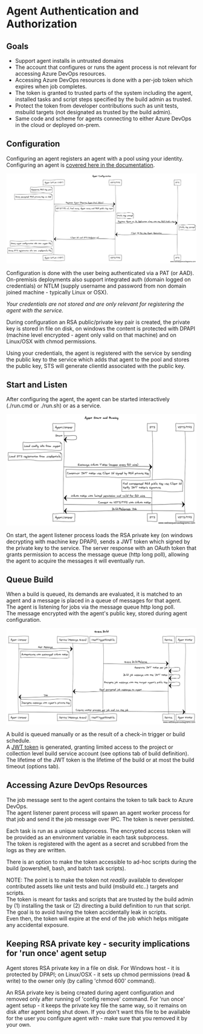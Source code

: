 # Agent Authentication and Authorization

## Goals
  - Support agent installs in untrusted domains
  - The account that configures or runs the agent process is not relevant for accessing Azure DevOps resources.
  - Accessing Azure DevOps resources is done with a per-job token which expires when job completes.
  - The token is granted to trusted parts of the system including the agent, installed tasks and script steps specified by the build admin as trusted. 
  - Protect the token from developer contributions such as unit tests, msbuild targets (not designated as trusted by the build admin). 
  - Same code and scheme for agents connecting to either Azure DevOps in the cloud or deployed on-prem.

## Configuration

Configuring an agent registers an agent with a pool using your identity.  
Configuring an agent is [covered here in the documentation](https://www.visualstudio.com/en-us/docs/build/actions/agents/v2-windows).

![Config](res/01AgentConfig.png)

Configuration is done with the user being authenticated via a PAT (or AAD).
On-premisis deployments also support integrated auth (domain logged on credentials) or NTLM (supply username and password from non domain joined machine - typically Linux or OSX).

*Your credentials are not stored and are only relevant for registering the agent with the service.*

During configuration an RSA public/private key pair is created, the private key is stored in file on disk, on windows the content is protected with DPAPI (machine level encrypted - agent only valid on that machine) and on Linux/OSX with chmod permissions.

Using your credentials, the agent is registered with the service by sending the public key to the service which adds that agent to the pool and stores the public key, STS will generate clientId associated with the public key.

## Start and Listen

After configuring the agent, the agent can be started interactively (./run.cmd or ./run.sh) or as a service.

![Start](res/02AgentStartListen.png)

On start, the agent listener process loads the RSA private key (on windows decrypting with machine key DPAPI), sends a JWT token which signed by the private key to the service.
The server response with an OAuth token that grants permission to access the message queue (http long poll), allowing the agent to acquire the messages it will eventually run.

## Queue Build

When a build is queued, its demands are evaluated, it is matched to an agent and a message is placed in a queue of messages for that agent.  
The agent is listening for jobs via the message queue http long poll.  
The message encrypted with the agent's public key, stored during agent configuration.  

![Queue](res/03AgentQueueBuild.png)

A build is queued manually or as the result of a check-in trigger or build schedule.  
A [JWT token](http://self-issued.info/docs/draft-ietf-oauth-json-web-token.html) is generated, granting limited access to the project or collection level build service account (see options tab of build definition).  
The lifetime of the JWT token is the lifetime of the build or at most the build timeout (options tab).

## Accessing Azure DevOps Resources

The job message sent to the agent contains the token to talk back to Azure DevOps.  
The agent listener parent process will spawn an agent worker process for that job and send it the job message over IPC.
The token is never persisted.

Each task is run as a unique subprocess. 
The encrypted access token will be provided as an environment variable in each task subprocess.  
The token is registered with the agent as a secret and scrubbed from the logs as they are written.

There is an option to make the token accessible to ad-hoc scripts during the build (powershell, bash, and batch task scripts).

NOTE: The point is to make the token not *readily* available to developer contributed assets like unit tests and build (msbuild etc..) targets and scripts.  
The token is meant for tasks and scripts that are trusted by the build admin by (1) installing the task or (2) directing a build definition to run that script.  
The goal is to avoid having the token accidentally leak in scripts.  
Even then, the token will expire at the end of the job which helps mitigate any accidental exposure.

## Keeping RSA private key - security implications for 'run once' agent setup
Agent stores RSA private key in a file on disk. For Windows host - it is protected by DPAPI; on Linux/OSX - it sets up chmod permissions (read & write) to the owner only (by calling 'chmod 600' command).

An RSA private key is being created during agent configuration and removed only after running of 'config remove' command.
For 'run once' agent setup - it keeps the private key file the same way, so it remains on disk after agent being shut down. If you don't want this file to be available for the user you configure agent with - make sure that you removed it by your own.